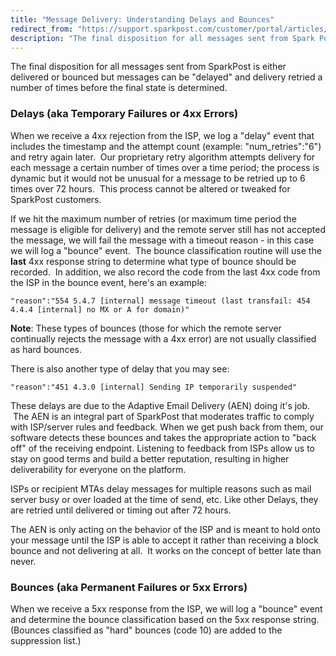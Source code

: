 ```yaml
---
title: "Message Delivery: Understanding Delays and Bounces"
redirect_from: "https://support.sparkpost.com/customer/portal/articles/2444819-message-delivery-understanding-delays-and-bounces"
description: "The final disposition for all messages sent from Spark Post is either delivered or bounced but messages can be delayed and delivery retried a number of times before the final state is determined Delays aka Temporary Failures or 4 xx Errors When we receive a 4 xx rejection from the..."
---
```


The final disposition for all messages sent from SparkPost is either delivered or bounced but messages can be "delayed" and delivery retried a number of times before the final state is determined.  

### Delays (aka Temporary Failures or 4xx Errors) 

When we receive a 4xx rejection from the ISP, we log a "delay" event that includes the timestamp and the attempt count (example: "num_retries":"6") and retry again later.  Our proprietary retry algorithm attempts delivery for each message a certain number of times over a time period; the process is dynamic but it would not be unusual for a message to be retried up to 6 times over 72 hours.  This process cannot be altered or tweaked for SparkPost customers. 

If we hit the maximum number of retries (or maximum time period the message is eligible for delivery) and the remote server still has not accepted the message, we will fail the message with a timeout reason - in this case we will log a "bounce" event.  The bounce classification routine will use the **last** 4xx response string to determine what type of bounce should be recorded.  In addition, we also record the code from the last 4xx code from the ISP in the bounce event, here's an example:
```
"reason":"554 5.4.7 [internal] message timeout (last transfail: 454 4.4.4 [internal] no MX or A for domain)"
```
**Note**: These types of bounces (those for which the remote server continually rejects the message with a 4xx error) are not usually classified as hard bounces.

There is also another type of delay that you may see:
```
"reason":"451 4.3.0 [internal] Sending IP temporarily suspended"
```
These delays are due to the Adaptive Email Delivery (AEN) doing it's job.  The AEN is an integral part of SparkPost that moderates traffic to comply with ISP/server rules and feedback. When we get push back from them, our software detects these bounces and takes the appropriate action to "back off" of the receiving endpoint. Listening to feedback from ISPs allow us to stay on good terms and build a better reputation, resulting in higher deliverability for everyone on the platform.

ISPs or recipient MTAs delay messages for multiple reasons such as mail server busy or over loaded at the time of send, etc. Like other Delays, they are retried until delivered or timing out after 72 hours. 

The AEN is only acting on the behavior of the ISP and is meant to hold onto your message until the ISP is able to accept it rather than receiving a block bounce and not delivering at all.  It works on the concept of better late than never.  

### Bounces (aka Permanent Failures or 5xx Errors)

When we receive a 5xx response from the ISP, we will log a "bounce" event and determine the bounce classification based on the 5xx response string.  (Bounces classified as "hard" bounces (code 10) are added to the suppression list.)